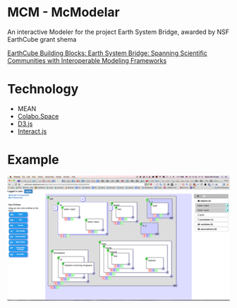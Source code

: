 # MCM - McModelar

An interactive Modeler for the project Earth System Bridge, awarded by NSF EarthCube grant shema 

[EarthCube Building Blocks: Earth System Bridge: Spanning Scientific Communities with Interoperable Modeling Frameworks](https://www.nsf.gov/awardsearch/showAward?AWD_ID=1343811&HistoricalAwards=false)



# Technology

+ MEAN
+ [Colabo.Space](https://www.Colabo.Space)
+ [D3.js](https://d3js.org)
+ [Interact.js](http://interactjs.io)

# Example

![MCM Example](docs/MCM-Example.png)
